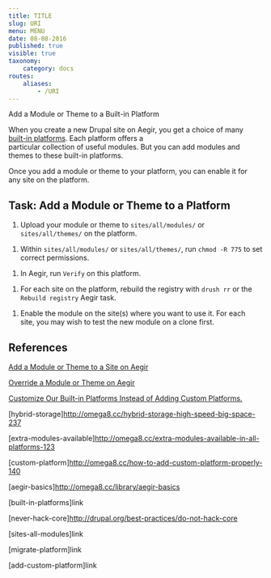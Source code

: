 ```yaml
---
title: TITLE
slug: URI
menu: MENU
date: 08-08-2016
published: true
visible: true
taxonomy:
    category: docs
routes:
    aliases:
        - /URI
---
```

Add a Module or Theme to a Built-in Platform

When you create a new Drupal site on Aegir, you get a choice of many\
[built-in platforms](built-in-platforms). Each platform offers a\
particular collection of useful modules. But you can add modules and\
themes to these built-in platforms.

Once you add a module or theme to your platform, you can enable it for\
any site on the platform.

Task: Add a Module or Theme to a Platform
-----------------------------------------

1.  Upload your module or theme to `sites/all/modules/` or
    `sites/all/themes/` on the platform.

<!-- -->

1.  Within `sites/all/modules/` or `sites/all/themes/`, run
    `chmod -R 775` to set correct permissions.

<!-- -->

1.  In Aegir, run `Verify` on this platform.

<!-- -->

1.  For each site on the platform, rebuild the registry with `drush rr`
    or the `Rebuild registry` Aegir task.

<!-- -->

1.  Enable the module on the site(s) where you want to use it. For each\
    site, you may wish to test the new module on a clone first.

References
----------

[Add a Module or Theme to a Site on Aegir](add-module-site)

[Override a Module or Theme on Aegir](override-module)

[Customize Our Built-in Platforms Instead of Adding Custom
Platforms.](link)

\[hybrid-storage\]http://omega8.cc/hybrid-storage-high-speed-big-space-237

\[extra-modules-available\]http://omega8.cc/extra-modules-available-in-all-platforms-123

\[custom-platform\]http://omega8.cc/how-to-add-custom-platform-properly-140

\[aegir-basics\]http://omega8.cc/library/aegir-basics

\[built-in-platforms\]link

\[never-hack-core\]http://drupal.org/best-practices/do-not-hack-core

\[sites-all-modules\]link

\[migrate-platform\]link

\[add-custom-platform\]link
